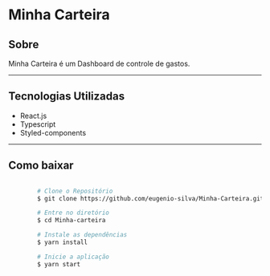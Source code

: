 # Minha Carteira

## Sobre

Minha Carteira é um Dashboard de controle de gastos.

---

## Tecnologias Utilizadas

- React.js
- Typescript
- Styled-components

---

## Como baixar

```bash

        # Clone o Repositório
        $ git clone https://github.com/eugenio-silva/Minha-Carteira.git

        # Entre no diretório
        $ cd Minha-carteira

        # Instale as dependências
        $ yarn install

        # Inicie a aplicação
        $ yarn start
```